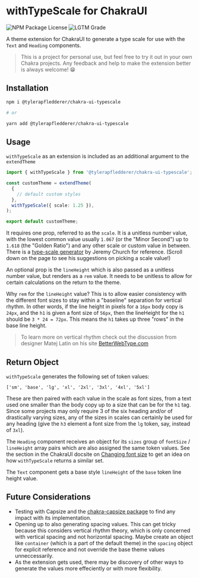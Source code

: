 # withTypeScale for ChakraUI

![NPM Package License](https://img.shields.io/npm/l/@tylerapfledderer/chakra-ui-typescale?style=for-the-badge)
![LGTM Grade](https://img.shields.io/lgtm/grade/javascript/github/tylerapfledderer/chakra-ui-typescale?style=for-the-badge)

A theme extension for ChakraUI to generate a type scale for use with the `Text`
and `Heading` components.

> This is a project for personal use, but feel free to try it out in your own
> Chakra projects. Any feedback and help to make the extension better is always
> welcome! 😁

## Installation

```bash
npm i @tylerapfledderer/chakra-ui-typescale

# or

yarn add @tylerapfledderer/chakra-ui-typescale
```

## Usage

`withTypeScale` as an extension is included as an additional argument to the
`extendTheme`

```ts
import { withTypeScale } from '@tylerapfledderer/chakra-ui-typescale';

const customTheme = extendTheme(
  {
    // default custom styles
  },
  withTypeScale({ scale: 1.25 }),
);

export default customTheme;
```

It requires one prop, referred to as the `scale`. It is a unitless number value,
with the lowest common value usually `1.067` (or the "Minor Second") up to
`1.618` (the "Golden Ratio") and any other scale or custom value in between.
There is a [type-scale generator](https://type-scale.com/) by Jeremy Church for
reference. (Scroll down on the page to see his suggestions on picking a scale
value!)

An optional prop is the `lineHeight` which is also passed as a unitless number
value, but renders as a `rem` value. It needs to be unitless to allow for
certain calculations on the return to the theme.

Why `rem` for the `lineHeight` value? This is to allow easier consistency with
the different font sizes to stay within a "baseline" separation for vertical
rhythm. In other words, if the line height in pixels for a `16px` body copy is
`24px`, and the `h1` is given a font size of `56px`, then the lineHeight for the
`h1` should be `3 * 24 = 72px`. This means the `h1` takes up three "rows" in the
base line height.

> To learn more on vertical rhythm check out the discussion from designer Matej
> Latin on his site
> [BetterWebType.com](https://betterwebtype.com/articles/2018/10/15/rhythm-in-web-typography/#vertical-rhythm)

## Return Object

`withTypeScale` generates the following set of token values:

`['sm', 'base', 'lg', 'xl', '2xl', '3xl', '4xl', '5xl']`

These are then paired with each value in the scale as font sizes, from a text
used one smaller than the body copy up to a size that can be for the `h1` tag.
Since some projects may only require 3 of the six heading and/or of drastically
varying sizes, any of the sizes in scales can certainly be used for any heading
(give the `h3` element a font size from the `lg` token, say, instead of `3xl`).

The `Heading` component receives an object for its `sizes` group of `fontSize` /
`lineHeight` array pairs which are also assigned the same token values. See the
section in the ChakraUI docsite on
[Changing font size](https://chakra-ui.com/docs/components/typography/heading#changing-font-size)
to get an idea on how `withTypeScale` returns a similar set.

The `Text` component gets a base style `lineHeight` of the `base` token line
height value.

## Future Considerations

- Testing with Capsize and the
  [chakra-capsize package](https://github.com/ceteio/chakra-capsize) to find any
  impact with its implementation.
- Opening up to also generating spacing values. This can get tricky because this
  considers vertical rhythm theory, which is only concerned with vertical
  spacing and not horizontal spacing. Maybe create an object like `container`
  (which is a part of the default theme) in the `spacing` object for explicit
  reference and not override the base theme values unneccessarily.
- As the extension gets used, there may be discovery of other ways to generate
  the values more effeciently or with more flexibility.
